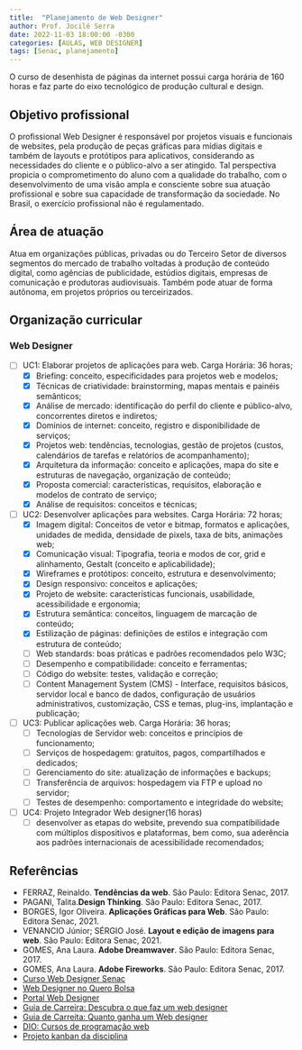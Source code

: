 ```yaml
---
title:  "Planejamento de Web Designer"
author: Prof. Jocilé Serra
date: 2022-11-03 18:00:00 -0300
categories: [AULAS, WEB DESIGNER]
tags: [Senac, planejamento]
---
```

O curso de desenhista de páginas da internet possui carga horária de 160 horas e faz parte do eixo tecnológico de produção cultural e design.

## Objetivo profissional

O profissional Web Designer é responsável por projetos visuais e funcionais de websites, pela produção de peças gráficas para mídias digitais e também de layouts e protótipos para aplicativos, considerando as necessidades do cliente e o público-alvo a ser atingido. Tal perspectiva propicia o comprometimento do aluno com a qualidade do trabalho, com o desenvolvimento de uma visão ampla e consciente sobre sua atuação profissional e sobre sua capacidade de transformação da sociedade. No Brasil, o exercício profissional não é regulamentado.

## Área de atuação

Atua em organizações públicas, privadas ou do Terceiro Setor de diversos segmentos do mercado de trabalho voltadas à produção de conteúdo digital, como agências de publicidade, estúdios digitais, empresas de comunicação e produtoras audiovisuais. Também pode atuar de forma autônoma, em projetos próprios ou terceirizados.

## Organização curricular

### Web Designer

* [ ] UC1: Elaborar projetos de aplicações para web. Carga Horária: 36 horas;
  * [x] Briefing: conceito, especificidades para projetos web e modelos;
  * [x] Técnicas de criatividade: brainstorming, mapas mentais e painéis semânticos;
  * [x] Análise de mercado: identificação do perfil do cliente e público-alvo, concorrentes diretos e indiretos;
  * [x] Domínios de internet: conceito, registro e disponibilidade de serviços;
  * [x] Projetos web: tendências, tecnologias, gestão de projetos (custos, calendários de tarefas e relatórios de acompanhamento);
  * [x] Arquitetura da informação: conceito e aplicações, mapa do site e estruturas de navegação, organização de conteúdo;
  * [x] Proposta comercial: características, requisitos, elaboração e modelos de contrato de serviço;
  * [x] Análise de requisitos: conceitos e técnicas;
* [ ] UC2: Desenvolver aplicações para websites. Carga Horária: 72 horas;
  * [x] Imagem digital: Conceitos de vetor e bitmap, formatos e aplicações, unidades de medida, densidade de pixels, taxa de bits, animações web;
  * [x] Comunicação visual: Tipografia, teoria e modos de cor, grid e alinhamento, Gestalt (conceito e aplicabilidade);
  * [x] Wireframes e protótipos: conceito, estrutura e desenvolvimento;
  * [x] Design responsivo: conceitos e aplicações;
  * [x] Projeto de website: características funcionais, usabilidade, acessibilidade e ergonomia;
  * [x] Estrutura semântica: conceitos, linguagem de marcação de conteúdo;
  * [x] Estilização de páginas: definições de estilos
e integração com estrutura de conteúdo;
  * [ ] Web standards: boas práticas e padrões recomendados pelo W3C;
  * [ ] Desempenho e compatibilidade: conceito e ferramentas;
  * [ ] Código do website:
testes, validação e correção;
  * [ ] Content Management System (CMS) - Interface, requisitos básicos, servidor local e banco de dados, configuração de usuários administrativos, customização,
 CSS e temas, plug-ins, implantação e publicação;
* [ ] UC3: Publicar aplicações web. Carga Horária: 36 horas;
  * [ ] Tecnologias de Servidor web:
conceitos e princípios de funcionamento;
  * [ ] Serviços de hospedagem: gratuitos, pagos, compartilhados e dedicados;
  * [ ] Gerenciamento do site: atualização de informações e backups;
  * [ ] Transferência de arquivos: hospedagem via FTP e upload no servidor;
  * [ ] Testes de desempenho: comportamento e integridade do website;
* [ ] UC4: Projeto Integrador Web designer(16  horas)
  * [ ] desenvolver as etapas do website,
 prevendo sua compatibilidade com múltiplos dispositivos e plataformas, bem como, sua aderência aos padrões internacionais de acessibilidade recomendados;

## Referências

* FERRAZ, Reinaldo. **Tendências da web**. São Paulo: Editora Senac, 2017.
* PAGANI, Talita.**Design Thinking**. São Paulo: Editora Senac, 2017.
* BORGES, Igor Oliveira. **Aplicações Gráficas para Web**. São Paulo: Editora Senac, 2021.
* VENANCIO Júnior; SÉRGIO José. **Layout e edição de imagens para web**. São Paulo: Editora Senac, 2021.
* GOMES, Ana Laura. **Adobe Dreamwaver**. São Paulo: Editora Senac, 2017.
* GOMES, Ana Laura. **Adobe Fireworks**. São Paulo: Editora Senac, 2017.
* [Curso Web Designer Senac](https://cursos.ce.senac.br/antigo/loja/producao-cultural-e-design/design/webdesigner/)
* [Web Designer no Quero Bolsa](https://querobolsa.com.br/carreiras-e-profissoes/web-designer)
* [Portal Web Designer](https://portalwebdesigner.com/)
* [Guia de Carreira: Descubra o que faz um web designer](https://www.guiadacarreira.com.br/blog/o-que-faz-um-web-designer)
* [Guia de Carreita: Quanto ganha um Web designer](https://www.guiadacarreira.com.br/blog/quanto-ganha-um-web-designer)
* [DIO: Cursos de programação web](https://dio.me/sign-up?ref=XXNHOX4TYB)
* [Projeto kanban da disciplina](https://github.com/users/jocile/projects/13/views/1)
